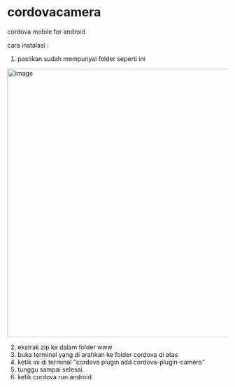 # cordovacamera
cordova mobile for android

cara instalasi : 

1. pastikan sudah mempunyai folder seperti ini
<img width="613" alt="image" src="https://github.com/user-attachments/assets/e5ccdd32-9012-4435-98c3-a69791df2895" />

2. ekstrak zip ke dalam folder www
3. buka terminal yang di arahkan ke folder cordova di atas
4. ketik ini di terminal "cordova plugin add cordova-plugin-camera"
5. tunggu sampai selesai.
6. ketik cordova run android

